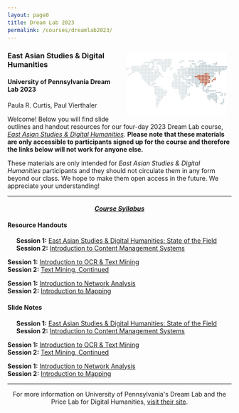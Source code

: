 ```yaml
---
layout: page0
title: Dream Lab 2023
permalink: /courses/dreamlab2023/
---
```


<div style>
<img src="/images/east_asia_bg.png" style="float:right;max-width:45%;padding: 10px 10px 10px 15px;">
</div><h3>East Asian Studies & Digital Humanities</h3><p>
<h4>University of Pennsylvania Dream Lab 2023</h4>
<p></p>
Paula R. Curtis, Paul Vierthaler<p></p>
<p></p>
Welcome! Below you will find slide outlines and handout resources for our four-day 2023 Dream Lab course, <em><a href="https://web.sas.upenn.edu/dream-lab/east-asian-studies-digital-humanities-2023/">East Asian Studies & Digital Humanities</a></em>. <b>Please note that these materials are only accessible to participants signed up for the course and therefore the links below will not work for anyone else.</b><p></p>
These materials are only intended for <em>East Asian Studies & Digital Humanities</em> participants and they should not circulate them in any form beyond our class. We hope to make them open access in the future. We appreciate your understanding!
<p></p>
<hr>
<p></p>
<center><em><h4><a href="https://docs.google.com/document/d/1t5O2wqgzFj_GDvCgOobjvHwGiKcK-j3C45x0rcvabnA/edit?usp=sharing">Course Syllabus</a></h4></em></center><p></p>
<p></p>
<h4>Resource Handouts</h4><p></p>

<span style="padding-left: 20px; display:block"><b>Session 1:</b> <a href="/docs/404/">East Asian Studies & Digital Humanities: State of the Field</a><br>
<b>Session 2:</b> <a href="/docs/404/">Introduction to Content Management Systems</a><br>
<p></p>
<b>Session 1:</b> <a href="/docs/404/">Introduction to OCR & Text Mining</a><br>
<b>Session 2:</b> <a href="/docs/404/">Text Mining, Continued</a><br>
<p></p>
<b>Session 1:</b> <a href="/docs/404/">Introduction to Network Analysis</a><br>
<b>Session 2:</b> <a href="/docs/404/">Introduction to Mapping</a><br>
</span>
<p></p>
<p></p>
<h4>Slide Notes</h4><p></p>

<span style="padding-left: 20px; display:block"><b>Session 1:</b> <a href="/docs/404/">East Asian Studies & Digital Humanities: State of the Field</a><br>
<b>Session 2:</b> <a href="/docs/404/">Introduction to Content Management Systems</a><br>
<p></p>
<b>Session 1:</b> <a href="/docs/404/">Introduction to OCR & Text Mining</a><br>
<b>Session 2:</b> <a href="/docs/404/">Text Mining, Continued</a><br>
<p></p>
<b>Session 1:</b> <a href="/docs/404/">Introduction to Network Analysis</a><br>
<b>Session 2:</b> <a href="/docs/404/">Introduction to Mapping</a><br>
</span>
<p></p>
<p></p>
<hr>
<p></p>
<center>For more information on University of Pennsylvania's Dream Lab and the Price Lab for Digital Humanities, <a href="https://web.sas.upenn.edu/dream-lab/">visit their site</a>.</center>
